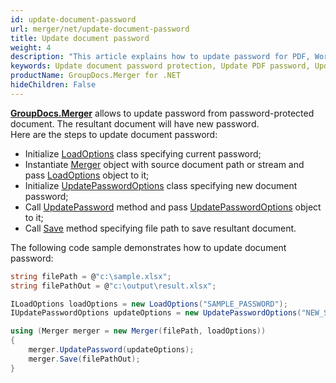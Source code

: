 ```yaml
---
id: update-document-password
url: merger/net/update-document-password
title: Update document password
weight: 4
description: "This article explains how to update password for PDF, Word, Excel, PowerPoint documents by using GroupDocs.Merger for .NET."
keywords: Update document password protection, Update PDF password, Update Word document password, Update Excel spreadsheet password, Update PowerPoint password
productName: GroupDocs.Merger for .NET
hideChildren: False
---
```

**[GroupDocs.Merger](https://products.groupdocs.com/merger/net)** allows to update password from password-protected document. The resultant document will have new password.  
Here are the steps to update document password:

*   Initialize [LoadOptions](https://reference.groupdocs.com/merger/net/groupdocs.merger.domain.options/loadoptions) class specifying current password;
*   Instantiate [Merger](https://reference.groupdocs.com/merger/net/groupdocs.merger/merger) object with source document path or stream and pass [LoadOptions](https://reference.groupdocs.com/merger/net/groupdocs.merger.domain.options/loadoptions) object to it;
*   Initialize [UpdatePasswordOptions](https://reference.groupdocs.com/merger/net/groupdocs.merger.domain.options/updatepasswordoptions) class specifying new document password;
*   Call [UpdatePassword](https://reference.groupdocs.com/merger/net/groupdocs.merger/merger/updatepassword) method and pass [UpdatePasswordOptions](https://reference.groupdocs.com/merger/net/groupdocs.merger.domain.options/updatepasswordoptions) object to it;
*   Call [Save](https://reference.groupdocs.com/merger/net/groupdocs.merger/merger/save/#save_1) method specifying file path to save resultant document.

The following code sample demonstrates how to update document password:

```csharp
string filePath = @"c:\sample.xlsx";
string filePathOut = @"c:\output\result.xlsx";

ILoadOptions loadOptions = new LoadOptions("SAMPLE_PASSWORD");
IUpdatePasswordOptions updateOptions = new UpdatePasswordOptions("NEW_SAMPLE_PASSWORD");

using (Merger merger = new Merger(filePath, loadOptions))
{
    merger.UpdatePassword(updateOptions);
    merger.Save(filePathOut);
}
```
